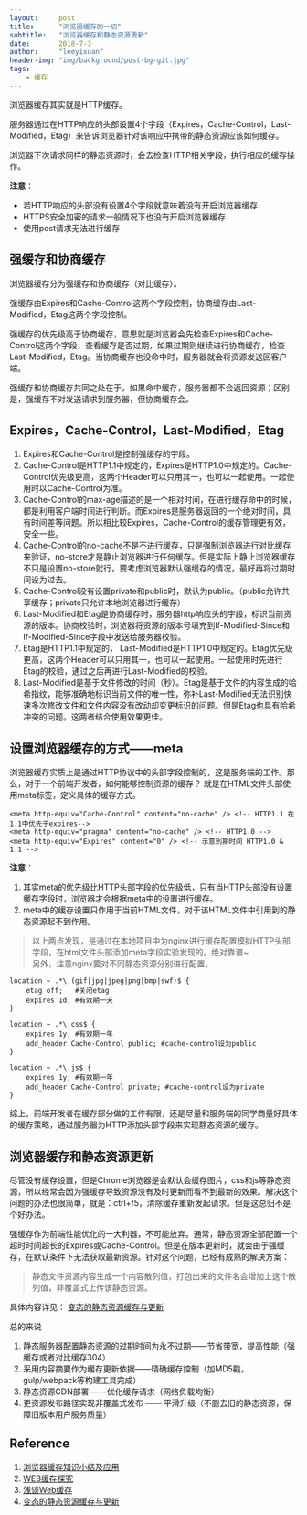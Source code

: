 ```yaml
---
layout:     post
title:      "浏览器缓存的一切"
subtitle:   "浏览器缓存和静态资源更新"
date:       2018-7-3
author:     "leeyixuan"
header-img: "img/background/post-bg-git.jpg"
tags:
    - 缓存
---
```




浏览器缓存其实就是HTTP缓存。

服务器通过在HTTP响应的头部设置4个字段（Expires，Cache-Control，Last-Modified，Etag）来告诉浏览器针对该响应中携带的静态资源应该如何缓存。

浏览器下次请求同样的静态资源时，会去检查HTTP相关字段，执行相应的缓存操作。

**注意**：
- 若HTTP响应的头部没有设置4个字段就意味着没有开启浏览器缓存
- HTTPS安全加密的请求一般情况下也没有开启浏览器缓存
- 使用post请求无法进行缓存



## 强缓存和协商缓存
浏览器缓存分为强缓存和协商缓存（对比缓存）。

强缓存由Expires和Cache-Control这两个字段控制，协商缓存由Last-Modified，Etag这两个字段控制。

强缓存的优先级高于协商缓存，意思就是浏览器会先检查Expires和Cache-Control这两个字段，查看缓存是否过期，如果过期则继续进行协商缓存，检查Last-Modified，Etag。当协商缓存也没命中时，服务器就会将资源发送回客户端。

强缓存和协商缓存共同之处在于，如果命中缓存，服务器都不会返回资源；区别是，强缓存不对发送请求到服务器，但协商缓存会。





## Expires，Cache-Control，Last-Modified，Etag



1. Expires和Cache-Control是控制强缓存的字段。
2. Cache-Control是HTTP1.1中规定的，Expires是HTTP1.0中规定的。Cache-Control优先级更高，这两个Header可以只用其一，也可以一起使用。一起使用时以Cache-Control为准。
3. Cache-Control的max-age描述的是一个相对时间，在进行缓存命中的时候，都是利用客户端时间进行判断。而Expires是服务器返回的一个绝对时间，具有时间差等问题。所以相比较Expires，Cache-Control的缓存管理更有效，安全一些。
4. Cache-Control的no-cache不是不进行缓存，只是强制浏览器进行对比缓存来验证，no-store才是静止浏览器进行任何缓存。但是实际上静止浏览器缓存不只是设置no-store就行，要考虑浏览器默认强缓存的情况，最好再将过期时间设为过去。
5. Cache-Control没有设置private和public时，默认为public。（public允许共享缓存；private只允许本地浏览器进行缓存）
5. Last-Modified和Etag是协商缓存时，服务器http响应头的字段，标识当前资源的版本。协商校验时，浏览器将资源的版本号填充到If-Modified-Since和If-Modified-Since字段中发送给服务器校验。
6. Etag是HTTP1.1中规定的， Last-Modified是HTTP1.0中规定的。Etag优先级更高，这两个Header可以只用其一，也可以一起使用。一起使用时先进行 Etag的校验，通过之后再进行Last-Modified的校验。
7. Last-Modified是基于文件修改的时间（秒）。Etag是基于文件的内容生成的哈希指纹，能够准确地标识当前文件的唯一性，弥补Last-Modified无法识别快速多次修改文件和文件内容没有改动却变更标识的问题。但是Etag也具有哈希冲突的问题。这两者结合使用效果更佳。


## 设置浏览器缓存的方式——meta
浏览器缓存实质上是通过HTTP协议中的头部字段控制的，这是服务端的工作。那么，对于一个前端开发者，如何能够控制资源的缓存？
就是在HTML文件头部使用meta标签，定义具体的缓存方式。
```
<meta http-equiv="Cache-Control" content="no-cache" /> <!-- HTTP1.1 在1.1中优先于expires-->
<meta http-equiv="pragma" content="no-cache" /> <!-- HTTP1.0 -->
<meta http-equiv="Expires" content="0" /> <!-- 示意到期时间 HTTP1.0 & 1.1 -->
```

**注意**：
1. 其实meta的优先级比HTTP头部字段的优先级低，只有当HTTP头部没有设置缓存字段时，浏览器才会根据meta中的设置进行缓存。
2. meta中的缓存设置只作用于当前HTML文件，对于该HTML文件中引用到的静态资源起不到作用。
>以上两点发现，是通过在本地项目中为nginx进行缓存配置模拟HTTP头部字段，在html文件头部添加meta字段实验发现的。绝对靠谱~     
>另外，注意nginx要对不同静态资源分别进行配置。

```
location ~ .*\.(gif|jpg|jpeg|png|bmp|swf)$ {
    etag off;   #关闭etag
    expires 1d; #有效期一天 
}

location ~ .*\.css$ {
    expires 1y; #有效期一年
    add_header Cache-Control public; #cache-control设为public
}

location ~ .*\.js$ {
    expires 1y; #有效期一年
    add_header Cache-Control private; #cache-control设为private
}
```

综上，前端开发者在缓存部分做的工作有限，还是尽量和服务端的同学商量好具体的缓存策略，通过服务器为HTTP添加头部字段来实现静态资源的缓存。



## 浏览器缓存和静态资源更新


尽管没有缓存设置，但是Chrome浏览器是会默认会缓存图片，css和js等静态资源，所以经常会因为强缓存导致资源没有及时更新而看不到最新的效果。解决这个问题的办法也很简单，就是：ctrl+f5，清除缓存重新发起请求。但是这总归不是个好办法。

强缓存作为前端性能优化的一大利器，不可能放弃。通常，静态资源全部配置一个超时时间超长的Expires或Cache-Control。但是在版本更新时，就会由于强缓存，在默认条件下无法获取最新资源。针对这个问题，已经有成熟的解决方案：
>静态文件资源内容生成一个内容散列值，打包出来的文件名会增加上这个散列值，非覆盖式上传该静态资源。

具体内容详见： [变态的静态资源缓存与更新 ](https://my.oschina.net/jathon/blog/404968)

总的来说
1. 静态服务器配置静态资源的过期时间为永不过期——节省带宽，提高性能（强缓存或者对比缓存304）
2. 采用内容摘要作为缓存更新依据——精确缓存控制（加MD5戳，gulp/webpack等构建工具完成）
3. 静态资源CDN部署 ——优化缓存请求（网络负载均衡）
4. 更资源发布路径实现非覆盖式发布 —— 平滑升级（不删去旧的静态资源，保障旧版本用户服务质量）



## Reference
1. [浏览器缓存知识小结及应用 ](http://www.cnblogs.com/lyzg/p/5125934.html)
2. [WEB缓存探究 ](https://segmentfault.com/a/1190000010367680)
3. [浅谈Web缓存](http://www.alloyteam.com/2016/03/discussion-on-web-caching/)
4. [变态的静态资源缓存与更新 ](https://my.oschina.net/jathon/blog/404968)